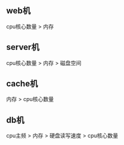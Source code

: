 ## web机
  cpu核心数量 > 内存
  

## server机
  cpu核心数量 > 内存 > 磁盘空间

## cache机
  内存 > cpu核心数量

## db机
  cpu主频 > 内存 > 硬盘读写速度 > cpu核心数量